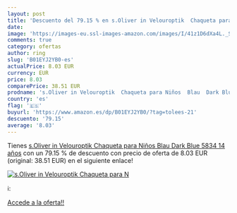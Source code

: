 ```yaml
---
layout: post
title: 'Descuento del 79.15 % en s.Oliver in Velouroptik  Chaqueta para N'
date: 
image: 'https://images-eu.ssl-images-amazon.com/images/I/41z1D6dXa4L._SL200_.jpg'
comments: true
category: ofertas
author: ring
slug: 'B01EYJ2YB0-es'
actualPrice: 8.03 EUR
currency: EUR
price: 8.03
comparePrice: 38.51 EUR
prodname: 's.Oliver in Velouroptik  Chaqueta para Niños  Blau  Dark Blue 5834  14 años'
country: 'es'
flag: '🇪🇸'
buyurl: 'https://www.amazon.es/dp/B01EYJ2YB0/?tag=tolees-21'
descuento: '79.15'
average: '8.03'
---
```


Tienes [s.Oliver in Velouroptik  Chaqueta para Niños  Blau  Dark Blue 5834  14 años](https://www.amazon.es/dp/B01EYJ2YB0/?tag=tolees-21) con un 79.15 % de descuento con precio de oferta de 8.03 EUR (original: 38.51 EUR) en el siguiente enlace!

[![s.Oliver in Velouroptik  Chaqueta para N](https://images-eu.ssl-images-amazon.com/images/I/41z1D6dXa4L._SL200_.jpg)](https://www.amazon.es/dp/B01EYJ2YB0/?tag=tolees-21)

ℹ️:


[Accede a la oferta!!](https://www.amazon.es/dp/B01EYJ2YB0/?tag=tolees-21)
